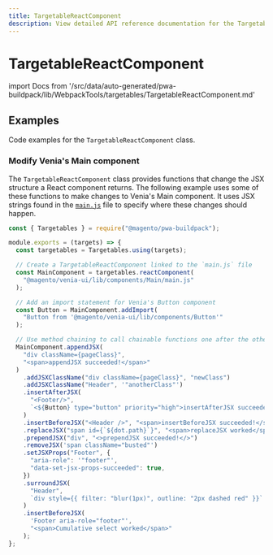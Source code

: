 ```yaml
---
title: TargetableReactComponent
description: View detailed API reference documentation for the TargetableReactComponent class in the Buildpack package of the PWA Studio framework.
---
```


# TargetableReactComponent

<!--
The reference doc content is generated automatically from the source code.
To update this section, update the doc blocks in the source code
-->

import Docs from '/src/data/auto-generated/pwa-buildpack/lib/WebpackTools/targetables/TargetableReactComponent.md'

<Docs />

## Examples

Code examples for the `TargetableReactComponent` class.

### Modify Venia's Main component

The `TargetableReactComponent` class provides functions that change the JSX structure a React component returns.
The following example uses some of these functions to make changes to Venia's Main component.
It uses JSX strings found in the [`main.js`][] file to specify where these changes should happen.

[`main.js`]: https://github.com/magento/pwa-studio/blob/develop/packages/venia-ui/lib/components/Main/main.js

```js
const { Targetables } = require("@magento/pwa-buildpack");

module.exports = (targets) => {
  const targetables = Targetables.using(targets);

  // Create a TargetableReactComponent linked to the `main.js` file
  const MainComponent = targetables.reactComponent(
    "@magento/venia-ui/lib/components/Main/main.js"
  );

  // Add an import statement for Venia's Button component
  const Button = MainComponent.addImport(
    "Button from '@magento/venia-ui/lib/components/Button'"
  );

  // Use method chaining to call chainable functions one after the other
  MainComponent.appendJSX(
    "div className={pageClass}",
    "<span>appendJSX succeeded!</span>"
  )
    .addJSXClassName("div className={pageClass}", "newClass")
    .addJSXClassName("Header", '"anotherClass"')
    .insertAfterJSX(
      "<Footer/>",
      `<${Button} type="button" priority="high">insertAfterJSX succeeded!</${Button}>`
    )
    .insertBeforeJSX("<Header />", "<span>insertBeforeJSX succeeded!</span>")
    .replaceJSX("span id={`${dot.path}`}", "<span>replaceJSX worked</span>")
    .prependJSX("div", "<>prependJSX succeeded!</>")
    .removeJSX('span className="busted"')
    .setJSXProps("Footer", {
      "aria-role": '"footer"',
      "data-set-jsx-props-succeeded": true,
    })
    .surroundJSX(
      "Header",
      `div style={{ filter: "blur(1px)", outline: "2px dashed red" }}`
    )
    .insertBeforeJSX(
      'Footer aria-role="footer"',
      "<span>Cumulative select worked</span>"
    );
};
```
